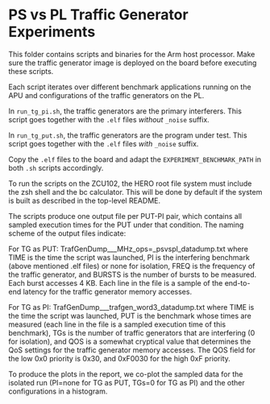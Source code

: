 # PS vs PL Traffic Generator Experiments

This folder contains scripts and binaries for the Arm host processor.  Make sure
the traffic generator image is deployed on the board before executing these
scripts.

Each script iterates over different benchmark applications running on the APU
and configurations of the traffic generators on the PL.

In `run_tg_pi.sh`, the traffic generators are the primary interferers.  This
script goes together with the `.elf` files *without* `_noise` suffix.

In `run_tg_put.sh`, the traffic generators are the program under test.  This
script goes together with the `.elf` files *with* `_noise` suffix.

Copy the `.elf` files to the board and adapt the `EXPERIMENT_BENCHMARK_PATH` in
both `.sh` scripts accordingly.

To run the scripts on the ZCU102, the HERO root file system must include the zsh
shell and the bc calculator. This will be done by default if the system is built
as described in the top-level README.

The scripts produce one output file per PUT-PI pair, which contains all sampled
execution times for the PUT under that condition. The naming scheme of the
output files indicate:

For TG as PUT:
    TrafGenDump\_<TIME>\_<PI>\_<FREQ>MHz\_ops=<BURSTS>\_psvspl\_datadump.txt
    where TIME is the time the script was launched, PI is the interfering
    benchmark (above mentioned .elf files) or none for isolation, FREQ is the
    frequency of the traffic generator, and BURSTS is the number of bursts to be
    measured. Each burst accesses 4 KB. Each line in the file is a sample of the
    end-to-end latency for the traffic generator memory accesses.

For TG as PI:
    TrafGenDump\_<TIME>\_<PUT>\_<TGs>trafgen\_word3<QOS>\_datadump.txt
    where TIME is the time the script was launched, PUT is the benchmark whose
    times are measured (each line in the file is a sampled execution time of
    this benchmark), TGs is the number of traffic generators that are
    interfering (0 for isolation), and QOS is a somewhat cryptical value that
    determines the QoS settings for the traffic generator memory accesses. The
    QOS field for the low 0x0 priority is 0x30, and 0xF0030 for the high 0xF
    priority.

To produce the plots in the report, we co-plot the sampled data for the isolated
run (PI=none for TG as PUT, TGs=0 for TG as PI) and the other configurations in
a histogram.
